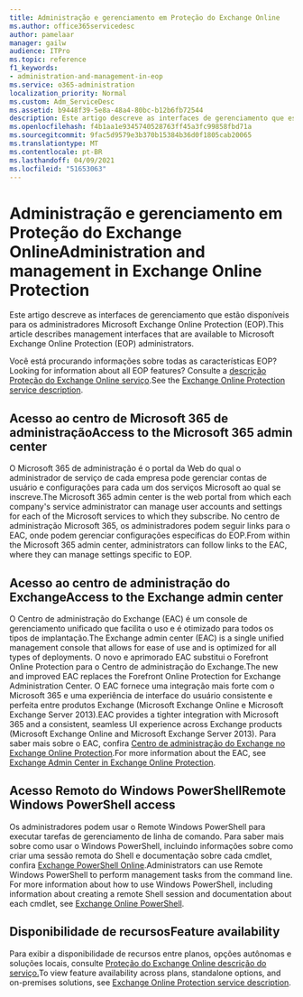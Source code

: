 ```yaml
---
title: Administração e gerenciamento em Proteção do Exchange Online
ms.author: office365servicedesc
author: pamelaar
manager: gailw
audience: ITPro
ms.topic: reference
f1_keywords:
- administration-and-management-in-eop
ms.service: o365-administration
localization_priority: Normal
ms.custom: Adm_ServiceDesc
ms.assetid: b9448f39-5e8a-48a4-80bc-b12b6fb72544
description: Este artigo descreve as interfaces de gerenciamento que estão disponíveis para os administradores Microsoft Exchange Online Protection (EOP).
ms.openlocfilehash: f4b1aa1e9345740528763ff45a3fc99858fbd71a
ms.sourcegitcommit: 9fac5d9579e3b370b15384b36d0f1805cab20065
ms.translationtype: MT
ms.contentlocale: pt-BR
ms.lasthandoff: 04/09/2021
ms.locfileid: "51653063"
---
```

# <a name="administration-and-management-in-exchange-online-protection"></a><span data-ttu-id="08ff6-103">Administração e gerenciamento em Proteção do Exchange Online</span><span class="sxs-lookup"><span data-stu-id="08ff6-103">Administration and management in Exchange Online Protection</span></span>

<span data-ttu-id="08ff6-104">Este artigo descreve as interfaces de gerenciamento que estão disponíveis para os administradores Microsoft Exchange Online Protection (EOP).</span><span class="sxs-lookup"><span data-stu-id="08ff6-104">This article describes management interfaces that are available to Microsoft Exchange Online Protection (EOP) administrators.</span></span>
  
<span data-ttu-id="08ff6-105">Você está procurando informações sobre todas as características EOP?</span><span class="sxs-lookup"><span data-stu-id="08ff6-105">Looking for information about all EOP features?</span></span> <span data-ttu-id="08ff6-106">Consulte a [descrição Proteção do Exchange Online serviço](exchange-online-protection-service-description.md).</span><span class="sxs-lookup"><span data-stu-id="08ff6-106">See the [Exchange Online Protection service description](exchange-online-protection-service-description.md).</span></span>
  
## <a name="access-to-the-microsoft-365-admin-center"></a><span data-ttu-id="08ff6-107">Acesso ao centro de Microsoft 365 de administração</span><span class="sxs-lookup"><span data-stu-id="08ff6-107">Access to the Microsoft 365 admin center</span></span>

<span data-ttu-id="08ff6-108">O Microsoft 365 de administração é o portal da Web do qual o administrador de serviço de cada empresa pode gerenciar contas de usuário e configurações para cada um dos serviços Microsoft ao qual se inscreve.</span><span class="sxs-lookup"><span data-stu-id="08ff6-108">The Microsoft 365 admin center is the web portal from which each company's service administrator can manage user accounts and settings for each of the Microsoft services to which they subscribe.</span></span> <span data-ttu-id="08ff6-109">No centro de administração Microsoft 365, os administradores podem seguir links para o EAC, onde podem gerenciar configurações específicas do EOP.</span><span class="sxs-lookup"><span data-stu-id="08ff6-109">From within the Microsoft 365 admin center, administrators can follow links to the EAC, where they can manage settings specific to EOP.</span></span>
  
## <a name="access-to-the-exchange-admin-center"></a><span data-ttu-id="08ff6-110">Acesso ao centro de administração do Exchange</span><span class="sxs-lookup"><span data-stu-id="08ff6-110">Access to the Exchange admin center</span></span>

<span data-ttu-id="08ff6-111">O Centro de administração do Exchange (EAC) é um console de gerenciamento unificado que facilita o uso e é otimizado para todos os tipos de implantação.</span><span class="sxs-lookup"><span data-stu-id="08ff6-111">The Exchange admin center (EAC) is a single unified management console that allows for ease of use and is optimized for all types of deployments.</span></span> <span data-ttu-id="08ff6-112">O novo e aprimorado EAC substitui o Forefront Online Protection para o Centro de administração do Exchange.</span><span class="sxs-lookup"><span data-stu-id="08ff6-112">The new and improved EAC replaces the Forefront Online Protection for Exchange Administration Center.</span></span> <span data-ttu-id="08ff6-113">O EAC fornece uma integração mais forte com o Microsoft 365 e uma experiência de interface do usuário consistente e perfeita entre produtos Exchange (Microsoft Exchange Online e Microsoft Exchange Server 2013).</span><span class="sxs-lookup"><span data-stu-id="08ff6-113">EAC provides a tighter integration with Microsoft 365 and a consistent, seamless UI experience across Exchange products (Microsoft Exchange Online and Microsoft Exchange Server 2013).</span></span> <span data-ttu-id="08ff6-114">Para saber mais sobre o EAC, confira [Centro de administração do Exchange no Exchange Online Protection](/microsoft-365/security/office-365-security/exchange-admin-center-in-exchange-online-protection-eop).</span><span class="sxs-lookup"><span data-stu-id="08ff6-114">For more information about the EAC, see [Exchange Admin Center in Exchange Online Protection](/microsoft-365/security/office-365-security/exchange-admin-center-in-exchange-online-protection-eop).</span></span>
  
## <a name="remote-windows-powershell-access"></a><span data-ttu-id="08ff6-115">Acesso Remoto do Windows PowerShell</span><span class="sxs-lookup"><span data-stu-id="08ff6-115">Remote Windows PowerShell access</span></span>

 <span data-ttu-id="08ff6-p104">Os administradores podem usar o Remote Windows PowerShell para executar tarefas de gerenciamento de linha de comando. Para saber mais sobre como usar o Windows PowerShell, incluindo informações sobre como criar uma sessão remota do Shell e documentação sobre cada cmdlet, confira [Exchange PowerShell Online](/powershell/exchange/exchange-online-powershell).</span><span class="sxs-lookup"><span data-stu-id="08ff6-p104">Administrators can use Remote Windows PowerShell to perform management tasks from the command line. For more information about how to use Windows PowerShell, including information about creating a remote Shell session and documentation about each cmdlet, see [Exchange Online PowerShell](/powershell/exchange/exchange-online-powershell).</span></span>
  
## <a name="feature-availability"></a><span data-ttu-id="08ff6-118">Disponibilidade de recursos</span><span class="sxs-lookup"><span data-stu-id="08ff6-118">Feature availability</span></span>

<span data-ttu-id="08ff6-119">Para exibir a disponibilidade de recursos entre planos, opções autônomas e soluções locais, consulte [Proteção do Exchange Online descrição do serviço.](exchange-online-protection-service-description.md)</span><span class="sxs-lookup"><span data-stu-id="08ff6-119">To view feature availability across plans, standalone options, and on-premises solutions, see [Exchange Online Protection service description](exchange-online-protection-service-description.md).</span></span>
